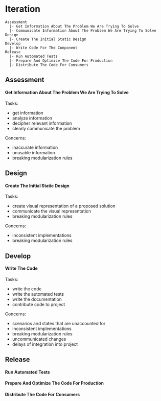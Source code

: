 # Iteration
```
Assessment
  |- Get Information About The Problem We Are Trying To Solve
  |- Communicate Information About The Problem We Are Trying To Solve
Design
  |- Create The Initial Static Design
Develop
  |- Write Code For The Component
Release
  |- Run Automated Tests
  |- Prepare And Optimize The Code For Production
  |- Distribute The Code For Consumers
```

## Assessment

#### Get Information About The Problem We Are Trying To Solve

Tasks:

- get information
- analyze information
- decipher relevant information
- clearly communicate the problem

Concerns:

- inaccurate information
- unusable information
- breaking modularization rules

## Design

#### Create The Initial Static Design

Tasks:

- create visual representation of a proposed solution
- communicate the visual representation
- breaking modularization rules

Concerns:

- inconsistent implementations
- breaking modularization rules

## Develop

#### Write The Code

Tasks:

- write the code
- write the automated tests
- write the documentation
- contribute code to project

Concerns:

- scenarios and states that are unaccounted for
- inconsistent implementations
- breaking modularization rules
- uncommunicated changes
- delays of integration into project

## Release

#### Run Automated Tests

#### Prepare And Optimize The Code For Production

#### Distribute The Code For Consumers
